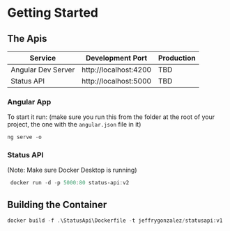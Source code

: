 # Getting Started

## The Apis

| Service | Development Port | Production |
|----|---|---|
| Angular Dev Server | http://localhost:4200 | TBD |
| Status API | http://localhost:5000 | TBD |


### Angular App

To start it run:
(make sure you run this from the folder at the root of your project, the one with the `angular.json` file in it)

```powershell
ng serve -o
```


### Status API

(Note: Make sure Docker Desktop is running)

```powershell
 docker run -d -p 5000:80 status-api:v2
```

## Building the Container

```powershell
docker build -f .\StatusApi\Dockerfile -t jeffrygonzalez/statusapi:v1 .

```
